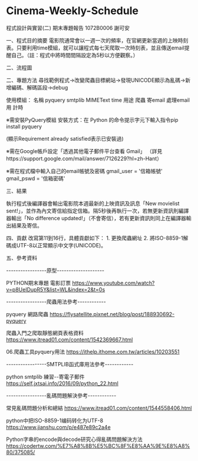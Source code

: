 # Cinema-Weekly-Schedule
程式設計與實習(二) 期末專題報告
1072B0006 謝可安

一、程式目的摘要
	電影院通常會以一週一次的頻率，在官網更新當週的上映時刻表。只要利用time模組，就可以讓程式每七天爬取一次時刻表，並且傳送email提醒自己。（註：程式中將時間間隔設定為5秒以方便觀察。）

二、流程圖


二、專題方法
尋找範例程式→改變爬蟲目標網站→發現UNICODE顯示為亂碼→新增編碼、解碼區段→debug

使用模組：
名稱	pyquery	smtplib	MIMEText	time
用途	爬蟲	寄email	處理email用	計時

※需安裝PyQuery模組
安裝方式：在 Python 的命令提示字元下輸入指令pip install pyquery
 
(顯示Requirement already satisfied表示已安裝過)

※需在Google帳戶設定「透過其他電子郵件平台查看 Gmail」
（詳見https://support.google.com/mail/answer/7126229?hl=zh-Hant）
 
 

※需在程式檔中輸入自己的email帳號及密碼
gmail_user = '信箱帳號'
gmail_pswd = '信箱密碼'
 

三、結果


	




執行程式後編譯器會輸出電影院本週最新的上映資訊及訊息「New movielist sent!」，並作為內文寄信給指定信箱。隔5秒後再執行一次，若無更新資訊則編譯器輸出「No difference updated!」（不會寄信），若有更新資訊則同上在編譯器輸出結果及寄信。

四、貢獻
	改寫第11到16行，具體貢獻如下：
	1. 更換爬蟲網址
	2. 將ISO-8859-1解碼成UTF-8以正常顯示中文字(UNICODE)。

五、參考資料

-----------------原型--------------------

PYTHON期末專題 電影訂票
https://www.youtube.com/watch?v=p8UeIDupR5Y&list=WL&index=2&t=0s

-----------------爬蟲用法參考------------

pyquery 網路爬蟲
https://flysatellite.pixnet.net/blog/post/188930692-pyquery

爬蟲入門之爬取靜態網頁表格資料
https://www.itread01.com/content/1542369667.html

06.爬蟲工具pyquery用法
https://ithelp.ithome.com.tw/articles/10203551

-----------------SMTPLIB函式庫用法參考------------

python smtplib 練習--寄電子郵件
https://self.jxtsai.info/2016/09/python_22.html

-----------------亂碼問題解決參考------------

常見亂碼問題分析和總結
https://www.itread01.com/content/1544558406.html

python中把ISO-8859-1编码转化为UTF-8
https://www.jianshu.com/p/e487e89c2a4e

Python字串的encode與decode研究心得亂碼問題解決方法
https://codertw.com/%E7%A8%8B%E5%BC%8F%E8%AA%9E%E8%A8%80/375085/
 
